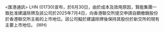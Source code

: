 <匯港通訊>            LHN (01730)宣布，於6月30日，由於成本及效用原因，賢能集團一致批准建議除牌及該公司於2025年7月4日，向香港聯交所提交申請自願撤銷股份於香港聯交所主板的上市地位。該公司擬於建議除牌後保持其股份於新交所的現有主要上市地位。 (WH)